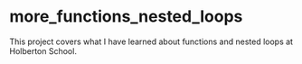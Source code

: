 # more_functions_nested_loops

This project covers what I have learned about functions and nested loops at Holberton School.
